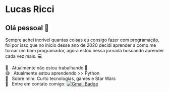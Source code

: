 <img width="auto" src="">


# Lucas Ricci

## Olá pessoal 👋
Sempre achei incrivel quantas coisas eu consigo fazer com programação, foi por isso que no inicio desse ano de 2020 decidi aprender a como me tornar um bom programador, agora estou nessa jornada buscando aprender cada vez mais.
:computer:

 :rocket: &nbsp; Atualmente não estou trabalhando :handbag:
 <br/> :smile: &nbsp; Atualmente estou aprendendo >> Python
 <br/> 💬  &nbsp; Sobre mim: Curto tecnologias, games e Star Wars
 <br/> :email: &nbsp; Entre em contato comigo: [![Gmail Badge](https://img.shields.io/badge/-lucas.ricci2014@gmail.com-c14438?style=flat-square&logo=Gmail&logoColor=white&link=mailto:lucas.ricci2014@gmail.com)](mailto:lucas.ricci2014@gmail.com)

